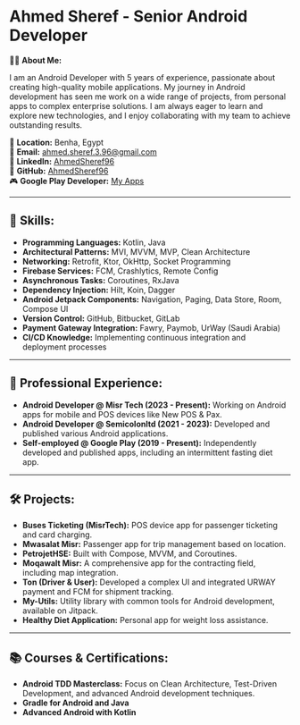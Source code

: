 # Ahmed Sheref - Senior Android Developer

👨‍💻 **About Me:**

I am an Android Developer with 5 years of experience, passionate about creating high-quality mobile applications. My journey in Android development has seen me work on a wide range of projects, from personal apps to complex enterprise solutions. I am always eager to learn and explore new technologies, and I enjoy collaborating with my team to achieve outstanding results.

📍 **Location:** Benha, Egypt  
📧 **Email:** ahmed.sheref.3.96@gmail.com  
🔗 **LinkedIn:** [AhmedSheref96](https://www.linkedin.com/in/ahmedsheref96/)  
📱 **GitHub:** [AhmedSheref96](https://github.com/AhmedSheref96)  
🎮 **Google Play Developer:** [My Apps](https://play.google.com/store/search?q=pub%3Aas3&c=apps)

---

## 🔧 **Skills:**
- **Programming Languages:** Kotlin, Java
- **Architectural Patterns:** MVI, MVVM, MVP, Clean Architecture
- **Networking:** Retrofit, Ktor, OkHttp, Socket Programming
- **Firebase Services:** FCM, Crashlytics, Remote Config
- **Asynchronous Tasks:** Coroutines, RxJava
- **Dependency Injection:** Hilt, Koin, Dagger
- **Android Jetpack Components:** Navigation, Paging, Data Store, Room, Compose UI
- **Version Control:** GitHub, Bitbucket, GitLab
- **Payment Gateway Integration:** Fawry, Paymob, UrWay (Saudi Arabia)
- **CI/CD Knowledge:** Implementing continuous integration and deployment processes

---

## 💼 **Professional Experience:**
- **Android Developer @ Misr Tech (2023 - Present):** Working on Android apps for mobile and POS devices like New POS & Pax.
- **Android Developer @ Semicolonltd (2021 - 2023):** Developed and published various Android applications.
- **Self-employed @ Google Play (2019 - Present):** Independently developed and published apps, including an intermittent fasting diet app.

---

## 🛠 **Projects:**
- **Buses Ticketing (MisrTech):** POS device app for passenger ticketing and card charging.
- **Mwasalat Misr:** Passenger app for trip management based on location.
- **PetrojetHSE:** Built with Compose, MVVM, and Coroutines.
- **Moqawalt Misr:** A comprehensive app for the contracting field, including map integration.
- **Ton (Driver & User):** Developed a complex UI and integrated URWAY payment and FCM for shipment tracking.
- **My-Utils:** Utility library with common tools for Android development, available on Jitpack.
- **Healthy Diet Application:** Personal app for weight loss assistance.

---

## 📚 **Courses & Certifications:**
- **Android TDD Masterclass:** Focus on Clean Architecture, Test-Driven Development, and advanced Android development techniques.
- **Gradle for Android and Java**
- **Advanced Android with Kotlin**

